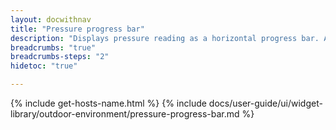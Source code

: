 ```yaml
---
layout: docwithnav
title: "Pressure progress bar"
description: "Displays pressure reading as a horizontal progress bar. Allows to configure value range, bar colors, and other settings."
breadcrumbs: "true"
breadcrumbs-steps: "2"
hidetoc: "true"

---
```

{% include get-hosts-name.html %}
{% include docs/user-guide/ui/widget-library/outdoor-environment/pressure-progress-bar.md %}
